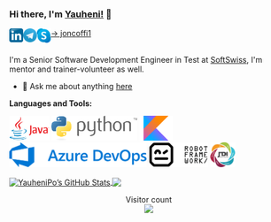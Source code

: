 ### Hi there, I'm [Yauheni!](https://yauhenipo.github.io) 👋

<a href="https://www.linkedin.com/in/e-popovich">
  <img align="left" alt="Evgeny Popovich | LinkedIn" width="25px" src="https://raw.githubusercontent.com/YauheniPo/YauheniPo/master/assets/Linkedin.svg" />
</a>
<a href="https://t.me/YauheniPo">
  <img align="left" alt="Yauheni Po | Telegram" width="25px" src="https://raw.githubusercontent.com/YauheniPo/YauheniPo/master/assets/Telegram_logo.svg" />
</a>
<a href="skype:joncoffi1?chat">
  <img align="left" alt="Yauheni Papovich | Skype" width="25px" src="https://raw.githubusercontent.com/YauheniPo/YauheniPo/master/assets/Skype_logo.svg" />
  -> joncoffi1
</a>

<br />
<br />

I'm a Senior Software Development Engineer in Test at [SoftSwiss](https://www.softswiss.com/), I'm mentor and trainer-volunteer as well.

- 💬 Ask me about anything [here](https://github.com/YauheniPo/YauheniPo/issues)

**Languages and Tools:**  

<code><a href="https://www.oracle.com/java/"><img height="45" src="https://raw.githubusercontent.com/YauheniPo/YauheniPo/master/assets/java.png"></a></code>
<code><a href="https://www.python.org/"><img height="45" src="https://raw.githubusercontent.com/YauheniPo/YauheniPo/master/assets/python.png"></a></code>
<code><a href="https://kotlinlang.org/"><img height="45" src="https://raw.githubusercontent.com/YauheniPo/YauheniPo/master/assets/kotlin.png"></a></code>
<code><a href="https://dev.azure.com/YauheniPo"><img height="45" src="https://raw.githubusercontent.com/YauheniPo/YauheniPo/master/assets/azure.png"></a></code>
<code><a href="https://robotframework.org/"><img height="45" src="https://raw.githubusercontent.com/YauheniPo/YauheniPo/master/assets/robot.jpeg"></a></code>
<code><a href="https://jdi-docs.github.io/jdi-light/"><img height="45" src="https://raw.githubusercontent.com/YauheniPo/YauheniPo/master/assets/jdi.jpeg"></a></code>


<a href="https://github.com/YauheniPo">
  <img align="center" alt="YauheniPo’s GitHub Stats" src="https://github-readme-stats.vercel.app/api?username=YauheniPo&show_icons=true&include_all_commits=true&hide-border=true"/>
</a>
<a href="https://github.com/YauheniPo">
  <img align="center" src="https://github-readme-stats.vercel.app/api/top-langs/?username=YauheniPo&layout=compact" />
</a>
<!--- 
<a href="https://github.com/YauheniPo/py_telegram_popot_bot">
  <img align="center" src="https://github-readme-stats.vercel.app/api/pin/?username=YauheniPo&repo=py_telegram_popot_bot&theme=radical" />
</a>
--->
<br />

<p align="center"> 
  Visitor count<br>
  <img src="https://profile-counter.glitch.me/YauheniPo/count.svg" />
</p>
